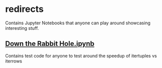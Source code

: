 # redirects
Contains Jupyter Notebooks that anyone can play around showcasing interesting stuff.

## [Down the Rabbit Hole.ipynb](https://github.com/smk612/redirects/blob/master/Down_the_Rabbit_Hole.ipynb)
Contains test code for anyone to test around the speedup of itertuples vs iterrows
